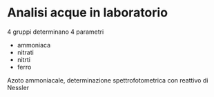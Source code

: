 # Analisi acque  in laboratorio

4 gruppi determinano 4 parametri

* ammoniaca
* nitrati
* nitrti
* ferro


Azoto ammoniacale, determinazione spettrofotometrica con reattivo di Nessler
<!--stackedit_data:
eyJoaXN0b3J5IjpbMTY0NzcxNjczMl19
-->
